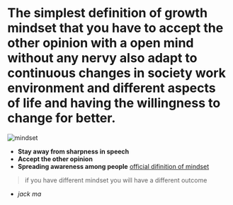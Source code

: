 # The simplest definition of growth mindset that you have to accept the other opinion with a open mind without any nervy also adapt to continuous changes in society work environment and different aspects of life and having the willingness to change for better. 
![mindset](https://specials-images.forbesimg.com/imageserve/637192394/960x0.jpg?fit=scale)
- **Stay away from sharpness in speech**
- **Accept the other opinion**
- **Spreading awareness among people**
[official difinition of mindset](https://en.wikipedia.org/wiki/Mindset)
> if you have different mindset you will have a different outcome
*  *jack ma*   